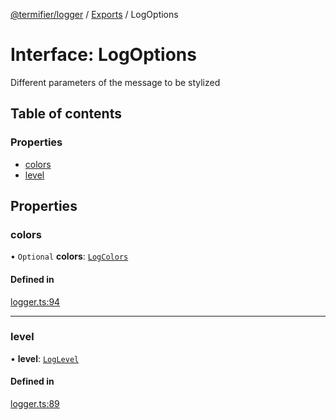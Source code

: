 [@termifier/logger](../README.md) / [Exports](../modules.md) / LogOptions

# Interface: LogOptions

Different parameters of the message to be stylized

## Table of contents

### Properties

- [colors](LogOptions.md#colors)
- [level](LogOptions.md#level)

## Properties

### colors

• `Optional` **colors**: [`LogColors`](LogColors.md)

#### Defined in

[logger.ts:94](https://github.com/permasoft-factory/termifier/blob/3a2c8f0/packages/logger/src/logger.ts#L94)

___

### level

• **level**: [`LogLevel`](../enums/LogLevel.md)

#### Defined in

[logger.ts:89](https://github.com/permasoft-factory/termifier/blob/3a2c8f0/packages/logger/src/logger.ts#L89)
